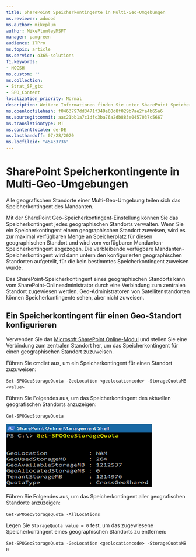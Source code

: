 ```yaml
---
title: SharePoint Speicherkontingente in Multi-Geo-Umgebungen
ms.reviewer: adwood
ms.author: mikeplum
author: MikePlumleyMSFT
manager: pamgreen
audience: ITPro
ms.topic: article
ms.service: o365-solutions
f1.keywords:
- NOCSH
ms.custom: ''
ms.collection:
- Strat_SP_gtc
- SPO_Content
localization_priority: Normal
description: Weitere Informationen finden Sie unter SharePoint Speicherkontingente in Multi-Geo-Umgebungen.
ms.openlocfilehash: f0463797dd3471f349e60d8f029b7ae2fa4b65a6
ms.sourcegitcommit: aac21bb1a7c1dfc3ba76a2db883e0457037c5667
ms.translationtype: MT
ms.contentlocale: de-DE
ms.lasthandoff: 07/28/2020
ms.locfileid: "45433736"
---
```

# <a name="sharepoint-storage-quotas-in-multi-geo-environments"></a>SharePoint Speicherkontingente in Multi-Geo-Umgebungen

Alle geografischen Standorte einer Multi-Geo-Umgebung teilen sich das Speicherkontingent des Mandanten.

Mit der SharePoint Geo-Speicherkontingent-Einstellung können Sie das Speicherkontingent jedes geographischen Standorts verwalten. Wenn Sie ein Speicherkontingent einem geographischen Standort zuweisen, wird es zur maximal verfügbaren Menge an Speicherplatz für diesen geographischen Standort und wird vom verfügbaren Mandanten-Speicherkontingent abgezogen. Die verbleibende verfügbare Mandanten-Speicherkontingent wird dann untern den konfigurierten geographischen Standorten aufgeteilt, für die kein bestimmtes Speicherkontingent zuweisen wurde.

Das SharePoint-Speicherkontingent eines geographischen Standorts kann vom SharePoint-Onlineadministrator durch eine Verbindung zum zentralen Standort zugewiesen werden. Geo-Administratoren von Satellitenstandorten können Speicherkontingente sehen, aber nicht zuweisen.

## <a name="configure-a-storage-quota-for-a-geo-location"></a>Ein Speicherkontingent für einen Geo-Standort konfigurieren

Verwenden Sie das [Microsoft SharePoint Online-Modul](https://www.microsoft.com/download/details.aspx?id=35588 ) und stellen Sie eine Verbindung zum zentralen Standort her, um das Speicherkontingent für einen geographischen Standort zuzuweisen. 

Führen Sie cmdlet aus, um ein Speicherkontingent für einen Standort zuzuweisen:

`Set-SPOGeoStorageQuota -GeoLocation <geolocationcode> -StorageQuotaMB <value>`

Führen Sie Folgendes aus, um das Speicherkontingent des aktuellen geografischen Standorts anzuzeigen:

`Get-SPOGeoStorageQuota`

![Screenshot eines Fensters in PowerShell, der Get-SPOGeoStorageQuota cmdlet zeigt](media/multi-geo-storage-quota.png)

Führen Sie Folgendes aus, um das Speicherkontingent aller geografischen Standorte anzuzeigen:

`Get-SPOGeoStorageQuota -AllLocations`

Legen Sie `StorageQuota value = 0` fest, um das zugewiesene Speicherkontingent eines geographischen Standorts zu entfernen:

`Set-SPOGeoStorageQuota -GeoLocation <geolocationcode> -StorageQuotaMB 0`
